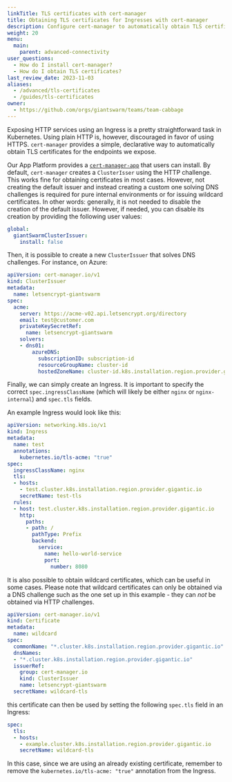 ```yaml
---
linkTitle: TLS certificates with cert-manager
title: Obtaining TLS certificates for Ingresses with cert-manager
description: Configure cert-manager to automatically obtain TLS certificates for Ingresses.
weight: 20
menu:
  main:
    parent: advanced-connectivity
user_questions:
  - How do I install cert-manager?
  - How do I obtain TLS certificates?
last_review_date: 2023-11-03
aliases:
  - /advanced/tls-certificates
  - /guides/tls-certificates
owner:
  - https://github.com/orgs/giantswarm/teams/team-cabbage
---
```


Exposing HTTP services using an Ingress is a pretty straightforward task in Kubernetes. Using plain HTTP is, however, discouraged in favor of using HTTPS. `cert-manager` provides a simple, declarative way to automatically obtain TLS certificates for the endpoints we expose.

Our App Platform provides a [`cert-manager-app`](https://github.com/giantswarm/cert-manager-app) that users can install. By default, `cert-manager` creates a `ClusterIsser` using the HTTP challenge. This works fine for obtaining certificates in most cases. However, not creating the default issuer and instead creating a custom one solving DNS challenges is required for pure internal environments or for issuing wildcard certificates. In other words: generally, it is not needed to disable the creation of the default issuer. However, if needed, you can disable its creation by providing the following user values:

```yaml
global:
  giantSwarmClusterIssuer:
    install: false
```

Then, it is possible to create a new `ClusterIssuer` that solves DNS challenges. For instance, on Azure:

```yaml
apiVersion: cert-manager.io/v1
kind: ClusterIssuer
metadata:
  name: letsencrypt-giantswarm
spec:
  acme:
    server: https://acme-v02.api.letsencrypt.org/directory
    email: test@customer.com
    privateKeySecretRef:
      name: letsencrypt-giantswarm
    solvers:
    - dns01:
        azureDNS:
          subscriptionID: subscription-id
          resourceGroupName: cluster-id
          hostedZoneName: cluster-id.k8s.installation.region.provider.gigantic.io
```

Finally, we can simply create an Ingress. It is important to specify the correct `spec.ingressClassName` (which will likely be either `nginx` or `nginx-internal`) and `spec.tls` fields.

An example Ingress would look like this:

```yaml
apiVersion: networking.k8s.io/v1
kind: Ingress
metadata:
  name: test
  annotations:
    kubernetes.io/tls-acme: "true"
spec:
  ingressClassName: nginx
  tls:
  - hosts:
    - test.cluster.k8s.installation.region.provider.gigantic.io
    secretName: test-tls
  rules:
  - host: test.cluster.k8s.installation.region.provider.gigantic.io
    http:
      paths:
      - path: /
        pathType: Prefix
        backend:
          service:
            name: hello-world-service
            port:
              number: 8080
```

It is also possible to obtain wildcard certificates, which can be useful in some cases. Please note that wildcard certificates can only be obtained via a DNS challenge such as the one set up in this example - they can _not_ be obtained via HTTP challenges.

```yaml
apiVersion: cert-manager.io/v1
kind: Certificate
metadata:
  name: wildcard
spec:
  commonName: "*.cluster.k8s.installation.region.provider.gigantic.io"
  dnsNames:
  - "*.cluster.k8s.installation.region.provider.gigantic.io"
  issuerRef:
    group: cert-manager.io
    kind: ClusterIssuer
    name: letsencrypt-giantswarm
  secretName: wildcard-tls
```

this certificate can then be used by setting the following `spec.tls` field in an Ingress:

```yaml
spec:
  tls:
  - hosts:
    - example.cluster.k8s.installation.region.provider.gigantic.io
    secretName: wildcard-tls
```

In this case, since we are using an already existing certificate, remember to remove the `kubernetes.io/tls-acme: "true"` annotation from the Ingress.
